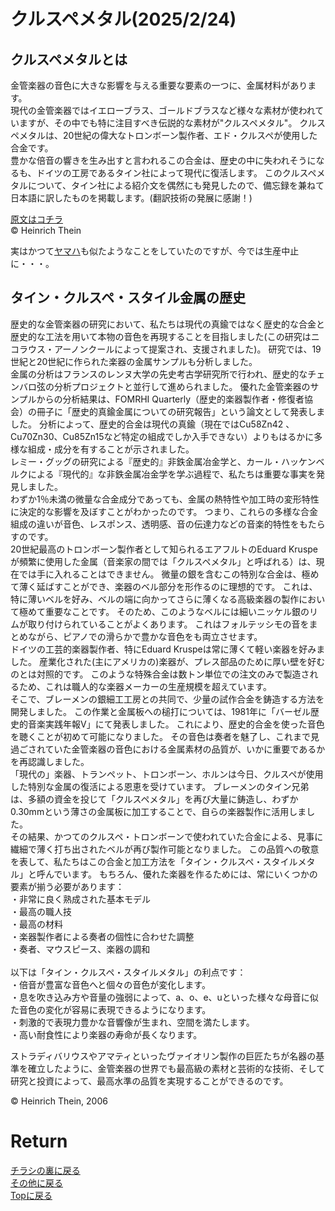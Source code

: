 <!-- Google tag (gtag.js) -->
<script async src="https://www.googletagmanager.com/gtag/js?id=G-8P412RLRC8"></script>
<script>
  window.dataLayer = window.dataLayer || [];
  function gtag(){dataLayer.push(arguments);}
  gtag('js', new Date());

  gtag('config', 'G-8P412RLRC8');
</script>

# クルスペメタル(2025/2/24)

## クルスペメタルとは

金管楽器の音色に大きな影響を与える重要な要素の一つに、金属材料があります。<br>
現代の金管楽器ではイエローブラス、ゴールドブラスなど様々な素材が使われていますが、その中でも特に注目すべき伝説的な素材が"クルスペメタル"。
クルスペメタルは、20世紀の偉大なトロンボーン製作者、エド・クルスペが使用した合金です。<br>
豊かな倍音の響きを生み出すと言われるこの合金は、歴史の中に失われそうになるも、ドイツの工房であるタイン社によって現代に復活します。
このクルスペメタルについて、タイン社による紹介文を偶然にも発見したので、備忘録を兼ねて日本語に訳したものを掲載します。(翻訳技術の発展に感謝！)<br>


<a href="./Geschichte_Thein-Kruspe.pdf" target="_blank">原文はコチラ</a><br>© Heinrich Thein<br>

実はかつて<a href="https://www.yamaha.com/ja/musical_instrument_guide/trumpet/trivia/trivia009.html" target="_blank">ヤマハ</a>も似たようなことをしていたのですが、今では生産中止に・・・。


## タイン・クルスペ・スタイル金属の歴史
歴史的な金管楽器の研究において、私たちは現代の真鍮ではなく歴史的な合金と歴史的な工法を用いて本物の音色を再現することを目指しました(この研究はニコラウス・アーノンクールによって提案され、支援されました)。
研究では、19世紀と20世紀に作られた楽器の金属サンプルも分析しました。<br>
金属の分析はフランスのレンヌ大学の先史考古学研究所で行われ、歴史的なチェンバロ弦の分析プロジェクトと並行して進められました。
優れた金管楽器のサンプルからの分析結果は、FOMRHI Quarterly（歴史的楽器製作者・修復者協会）の冊子に「歴史的真鍮金属についての研究報告」という論文として発表しました。
分析によって、歴史的合金は現代の真鍮（現在ではCu58Zn42 、Cu70Zn30、Cu85Zn15など特定の組成でしか入手できない）よりもはるかに多様な組成・成分を有することが示されました。<br>
レミー・グッグの研究による『歴史的』非鉄金属冶金学と、カール・ハッケンベルクによる『現代的』な非鉄金属冶金学を学ぶ過程で、私たちは重要な事実を発見しました。<br>
わずか1％未満の微量な合金成分であっても、金属の熱特性や加工時の変形特性に決定的な影響を及ぼすことがわかったのです。
つまり、これらの多様な合金組成の違いが音色、レスポンス、透明感、音の伝達力などの音楽的特性をもたらすのです。<br>
20世紀最高のトロンボーン製作者として知られるエアフルトのEduard Kruspeが頻繁に使用した金属（音楽家の間では「クルスペメタル」と呼ばれる）は、現在では手に入れることはできません。
微量の銀を含むこの特別な合金は、極めて薄く延ばすことができ、楽器のベル部分を形作るのに理想的です。
これは、特に薄いベルを好み、ベルの端に向かってさらに薄くなる高級楽器の製作において極めて重要なことです。
そのため、このようなベルには細いニッケル銀のリムが取り付けられていることがよくあります。
これはフォルテッシモの音をまとめながら、ピアノでの滑らかで豊かな音色をも両立させます。<br>
ドイツの工芸的楽器製作者、特にEduard Kruspeは常に薄くて軽い楽器を好みました。
産業化された(主にアメリカの)楽器が、プレス部品のために厚い壁を好むのとは対照的です。
このような特殊合金は数トン単位での注文のみで製造されるため、これは職人的な楽器メーカーの生産規模を超えています。<br>
そこで、ブレーメンの銀細工工房との共同で、少量の試作合金を鋳造する方法を開発しました。
この作業と金属板への槌打については、1981年に「バーゼル歴史的音楽実践年報V」にて発表しました。
これにより、歴史的合金を使った音色を聴くことが初めて可能になりました。
その音色は奏者を魅了し、これまで見過ごされていた金管楽器の音色における金属素材の品質が、いかに重要であるかを再認識しました。<br>
「現代の」楽器、トランペット、トロンボーン、ホルンは今日、クルスペが使用した特別な金属の復活による恩恵を受けています。
ブレーメンのタイン兄弟は、多額の資金を投じて「クルスペメタル」を再び大量に鋳造し、わずか0.30mmという薄さの金属板に加工することで、自らの楽器製作に活用しました。<br>
その結果、かつてのクルスペ・トロンボーンで使われていた合金による、見事に繊細で薄く打ち出されたベルが再び製作可能となりました。
この品質への敬意を表して、私たちはこの合金と加工方法を「タイン・クルスペ・スタイルメタル」と呼んでいます。
もちろん、優れた楽器を作るためには、常にいくつかの要素が揃う必要があります：<br>
・非常に良く熟成された基本モデル<br>
・最高の職人技<br>
・最高の材料<br>
・楽器製作者による奏者の個性に合わせた調整<br>
・奏者、マウスピース、楽器の調和<br>
<br>
以下は「タイン・クルスペ・スタイルメタル」の利点です：<br>
・倍音が豊富な音色へと個々の音色が変化します。<br>
・息を吹き込み方や音量の強弱によって、a、o、e、uといった様々な母音に似た音色の変化が容易に表現できるようになります。<br>
・刺激的で表現力豊かな音響像が生まれ、空間を満たします。<br>
・高い耐食性により楽器の寿命が長くなります。<br>

ストラディバリウスやアマティといったヴァイオリン製作の巨匠たちが名器の基準を確立したように、金管楽器の世界でも最高級の素材と芸術的な技術、そして研究と投資によって、最高水準の品質を実現することができるのです。<br>

© Heinrich Thein, 2006<br>

# Return
[チラシの裏に戻る](./zakki.md)<br>
[その他に戻る](../others.md)<br>
[Topに戻る](https://motoyashinozaki.github.io/minidora/)